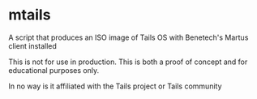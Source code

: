 # mtails
A script that produces an ISO image of Tails OS with Benetech's Martus client installed

This is not for use in production.  This is both a proof of concept and for educational purposes only.

In no way is it affiliated with the Tails project or Tails community
